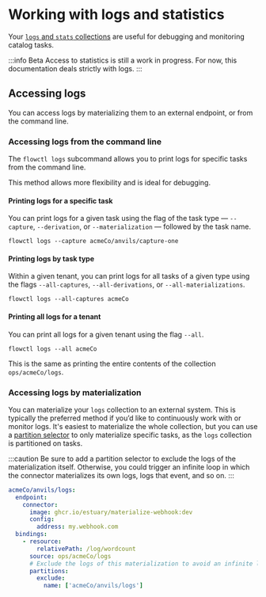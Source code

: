 # Working with logs and statistics

Your [`logs` and `stats` collections](../concepts/advanced/logs-stats.md)
are useful for debugging and monitoring catalog tasks.

:::info Beta
Access to statistics is still a work in progress. For now, this documentation deals strictly with logs.
:::

## Accessing logs

You can access logs by materializing them to an external endpoint, or from the command line.

### Accessing logs from the command line

The `flowctl logs` subcommand allows you to print logs for specific tasks from the command line.

This method allows more flexibility and is ideal for debugging.

#### Printing logs for a specific task

You can print logs for a given task using the flag of the task type — `--capture`, `--derivation`, or `--materialization` — followed by the task name.

```console
flowctl logs --capture acmeCo/anvils/capture-one
```

#### Printing logs by task type

Within a given tenant, you can print logs for all tasks of a given type using the flags `--all-captures`, `--all-derivations`, or `--all-materializations`.

```console
flowctl logs --all-captures acmeCo
```

#### Printing all logs for a tenant

You can print all logs for a given tenant using the flag `--all`.

```console
flowctl logs --all acmeCo
```

This is the same as printing the entire contents of the collection `ops/acmeCo/logs`.

### Accessing logs by materialization

You can materialize your `logs` collection to an external system.
This is typically the preferred method if you’d like to continuously work with or monitor logs.
It's easiest to materialize the whole collection, but you can use a [partition selector](../../concepts/materialization/#partition-selectors) to only materialize specific tasks, as the `logs` collection is partitioned on tasks.

:::caution
Be sure to add a partition selector to exclude the logs of the materialization
itself. Otherwise, you could trigger an infinite loop in which the connector
materializes its own logs, logs that event, and so on.
:::

```yaml
acmeCo/anvils/logs:
  endpoint:
    connector:
      image: ghcr.io/estuary/materialize-webhook:dev
      config:
        address: my.webhook.com
  bindings:
    - resource:
        relativePath: /log/wordcount
      source: ops/acmeCo/logs
      # Exclude the logs of this materialization to avoid an infinite loop.
      partitions:
        exclude:
          name: ['acmeCo/anvils/logs']
```
